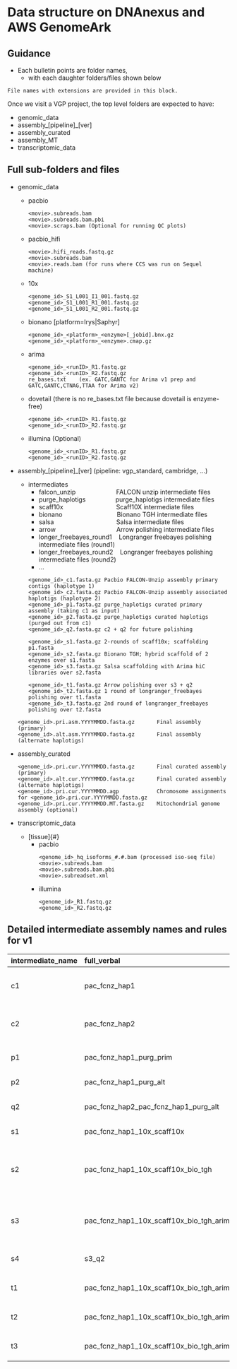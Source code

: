 # Data structure on DNAnexus and AWS GenomeArk


## Guidance
* Each bulletin points are folder names,
  * with each daughter folders/files shown below

```
File names with extensions are provided in this block.
```

Once we visit a VGP project, the top level folders are expected to have:
* genomic_data
* assembly_\[pipeline\]_\[ver\]
* assembly_curated
* assembly_MT
* transcriptomic_data

## Full sub-folders and files

* genomic_data
  * pacbio
    ```
    <movie>.subreads.bam
    <movie>.subreads.bam.pbi
    <movie>.scraps.bam (Optional for running QC plots)
    ```
  * pacbio_hifi
    ```
    <movie>.hifi_reads.fastq.gz
    <movie>.subreads.bam
    <movie>.reads.bam (for runs where CCS was run on Sequel machine)
    ```
  * 10x
    ```
    <genome_id>_S1_L001_I1_001.fastq.gz
    <genome_id>_S1_L001_R1_001.fastq.gz
    <genome_id>_S1_L001_R2_001.fastq.gz
    ```
  * bionano [platform=Irys|Saphyr]
    ```
    <genome_id>_<platform>_<enzyme>[_jobid].bnx.gz
    <genome_id>_<platform>_<enzyme>.cmap.gz
    ```
  * arima
    ```
    <genome_id>_<runID>_R1.fastq.gz
    <genome_id>_<runID>_R2.fastq.gz
    re_bases.txt	(ex. GATC,GANTC for Arima v1 prep and GATC,GANTC,CTNAG,TTAA for Arima v2)
    ```
  * dovetail (there is no re_bases.txt file because dovetail is enzyme-free)
    ```
    <genome_id>_<runID>_R1.fastq.gz
    <genome_id>_<runID>_R2.fastq.gz
    ```
  * illumina (Optional)
    ```
    <genome_id>_<runID>_R1.fastq.gz
    <genome_id>_<runID>_R2.fastq.gz
    ```

* assembly_\[pipeline\]_\[ver\] (pipeline: vgp_standard, cambridge, ...)
  * intermediates
    * falcon_unzip &emsp;&emsp;&emsp;&emsp;&emsp;&emsp; FALCON unzip intermediate files
    * purge_haplotigs	&emsp;&emsp;&emsp;&emsp;&nbsp; purge_haplotigs intermediate files
    * scaff10x	&emsp;&emsp;&emsp;&emsp;&emsp;&emsp;&emsp;&emsp; Scaff10X intermediate files
    * bionano  &emsp;&emsp;&emsp;&emsp;&emsp;&emsp;&emsp;&emsp;&nbsp; Bionano TGH intermediate files
    * salsa &emsp;&emsp;&emsp;&emsp;&emsp;&emsp;&emsp;&emsp;&emsp;&nbsp;&nbsp; Salsa intermediate files
    * arrow &emsp;&emsp;&emsp;&emsp;&emsp;&emsp;&emsp;&emsp;&emsp;&nbsp; Arrow polishing intermediate files
    * longer_freebayes_round1 &nbsp;&nbsp; Longranger freebayes polishing intermediate files (round1)
    * longer_freebayes_round2 &nbsp;&nbsp; Longranger freebayes polishing intermediate files (round2)
    * ...
    ```
    <genome_id>_c1.fasta.gz	Pacbio FALCON-Unzip assembly primary contigs (haplotype 1)
    <genome_id>_c2.fasta.gz	Pacbio FALCON-Unzip assembly associated haplotigs (haplotype 2)
    <genome_id>_p1.fasta.gz	purge_haplotigs curated primary assembly (taking c1 as input)
    <genome_id>_p2.fasta.gz	purge_haplotigs curated haplotigs (purged out from c1)
    <genome_id>_q2.fasta.gz	c2 + q2 for future polishing
    
    <genome_id>_s1.fasta.gz	2-rounds of scaff10x; scaffolding p1.fasta
    <genome_id>_s2.fasta.gz	Bionano TGH; hybrid scaffold of 2 enzymes over s1.fasta
    <genome_id>_s3.fasta.gz	Salsa scaffolding with Arima hiC libraries over s2.fasta
    
    <genome_id>_t1.fasta.gz	Arrow polishing over s3 + q2
    <genome_id>_t2.fasta.gz	1 round of longranger_freebayes polishing over t1.fasta
    <genome_id>_t3.fasta.gz	2nd round of longranger_freebayes polishing over t2.fasta
    ```

  ```
  <genome_id>.pri.asm.YYYYMMDD.fasta.gz       Final assembly (primary)
  <genome_id>.alt.asm.YYYYMMDD.fasta.gz       Final assembly (alternate haplotigs)
  ```
* assembly_curated
  ```
  <genome_id>.pri.cur.YYYYMMDD.fasta.gz       Final curated assembly (primary)
  <genome_id>.alt.cur.YYYYMMDD.fasta.gz       Final curated assembly (alternate haplotigs)
  <genome_id>.pri.cur.YYYYMMDD.agp            Chromosome assignments for <genome_id>.pri.cur.YYYYMMDD.fasta.gz
  <genome_id>.pri.cur.YYYYMMDD.MT.fasta.gz    Mitochondrial genome assembly (optional)
  ```

* transcriptomic_data
  * \[tissue\]{#}
    * pacbio
      ```
      <genome_id>_hq_isoforms_#.#.bam (processed iso-seq file)
      <movie>.subreads.bam
      <movie>.subreads.bam.pbi
      <movie>.subreadset.xml
      ```
    * illumina
      ```
      <genome_id>_R1.fastq.gz
      <genome_id>_R2.fastq.gz
      ```

## Detailed intermediate assembly names and rules for v1

| intermediate_name	| full_verbal | description |
|:------------- | :---------- | :-----------|
|c1	| pac_fcnz_hap1	| pac_fcnz_hap1: Pacbio FALCON-Unzip assembly primary contigs |
|c2	| pac_fcnz_hap2	| pac_fcnz_hap2: Pacbio FALCON-Unzip assembly alternate haplotigs |
|p1	| pac_fcnz_hap1_purg_prim	| prim: purge_haplotigs curated primary |
|p2	| pac_fcnz_hap1_purg_alt	| purg: purged haplotigs |
|q2	| pac_fcnz_hap2_pac_fcnz_hap1_purg_alt	| concatinate c2 and q2, with '\|' replaced to '_' |
|s1	| pac_fcnz_hap1_10x_scaff10x	|scaff10x: 2-rounds of scaff10x |
|s2	| pac_fcnz_hap1_10x_scaff10x_bio_tgh	|tgh: bionano TGH; hybrid scaffold of 2 enzymes. *Make sure to include the NOT_SCAFFOLDED leftovers.*|
|s3	| pac_fcnz_hap1_10x_scaff10x_bio_tgh_arim_salsa | arim_salsa: maximum 5-round of Salsa scaffolding from Arima hiC libraries |
|s4	| s3_q2 | intermediate file generated with s3 + q2 |
|t1	| pac_fcnz_hap1_10x_scaff10x_bio_tgh_arim_salsa_arrow	| arrow: arrow polishing with gap filling on s4 |
|t2 |	pac_fcnz_hap1_10x_scaff10x_bio_tgh_arim_salsa_arrow_frb1 |	longranger + freebayes polishing round 1 |
|t3 |	pac_fcnz_hap1_10x_scaff10x_bio_tgh_arim_salsa_arrow_frb2 |	longranger + freebayes polishing round 2 |

